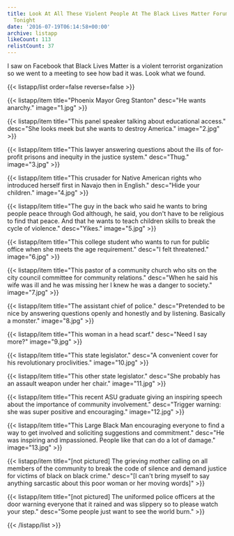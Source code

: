 ```yaml
---
title: Look At All These Violent People At The Black Lives Matter Forum In Phoenix
  Tonight
date: '2016-07-19T06:14:58+00:00'
archive: listapp
likeCount: 113
relistCount: 37
---
```


I saw on Facebook that Black Lives Matter is a violent terrorist organization so we went to a meeting to see how bad it was. Look what we found.

<!--more-->

{{< listapp/list order=false reverse=false >}}

   {{< listapp/item title="Phoenix Mayor Greg Stanton"
      desc="He wants anarchy."
      image="1.jpg" >}}

   {{< listapp/item title="This panel speaker talking about educational access."
      desc="She looks meek but she wants to destroy America."
      image="2.jpg" >}}

   {{< listapp/item title="This lawyer answering questions about the ills of for-profit prisons and inequity in the justice system."
      desc="Thug."
      image="3.jpg" >}}

   {{< listapp/item title="This crusader for Native American rights who introduced herself first in Navajo then in English."
      desc="Hide your children."
      image="4.jpg" >}}

   {{< listapp/item title="The guy in the back who said he wants to bring people peace through God although, he said, you don't have to be religious to find that peace. And that he wants to teach children skills to break the cycle of violence."
      desc="Yikes."
      image="5.jpg" >}}

   {{< listapp/item title="This college student who wants to run for public office when she meets the age requirement."
      desc="I felt threatened."
      image="6.jpg" >}}

   {{< listapp/item title="This pastor of a community church who sits on the city council committee for community relations."
      desc="When he said his wife was ill and he was missing her I knew he was a danger to society."
      image="7.jpg" >}}

   {{< listapp/item title="The assistant chief of police."
      desc="Pretended to be nice by answering questions openly and honestly and by listening. Basically a monster."
      image="8.jpg" >}}

   {{< listapp/item title="This woman in a head scarf."
      desc="Need I say more?"
      image="9.jpg" >}}

   {{< listapp/item title="This state legislator."
      desc="A convenient cover for his revolutionary proclivities."
      image="10.jpg" >}}

   {{< listapp/item title="This other state legislator."
      desc="She probably has an assault weapon under her chair."
      image="11.jpg" >}}

   {{< listapp/item title="This recent ASU graduate giving an inspiring speech about the importance of community involvement."
      desc="Trigger warning: she was super positive and encouraging."
      image="12.jpg" >}}

   {{< listapp/item title="This Large Black Man encouraging everyone to find a way to get involved and soliciting suggestions and commitment."
      desc="He was inspiring and impassioned. People like that can do a lot of damage."
      image="13.jpg" >}}

   {{< listapp/item title="[not pictured] The grieving mother calling on all members of the community to break the code of silence and demand justice for victims of black on black crime."
      desc="[I can't bring myself to say anything sarcastic about this poor woman or her moving words]" >}}

   {{< listapp/item title="[not pictured] The uniformed police officers at the door warning everyone that it rained and was slippery so to please watch your step."
      desc="Some people just want to see the world burn." >}}

{{< /listapp/list >}}
